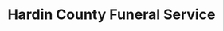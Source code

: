 ---
title: "Hardin County Funeral Service"
url: /rosiclare/hardin-county-funeral-service/
shop: Bestattungen
---